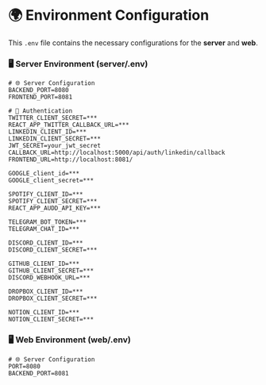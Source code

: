 # 🌍 **Environment Configuration**  

This `.env` file contains the necessary configurations for the **server** and **web**.

### 🖥️ **Server Environment (server/.env)**
```env
# 🌐 Server Configuration
BACKEND_PORT=8080
FRONTEND_PORT=8081

# 🔑 Authentication
TWITTER_CLIENT_SECRET=***
REACT_APP_TWITTER_CALLBACK_URL=***
LINKEDIN_CLIENT_ID=***
LINKEDIN_CLIENT_SECRET=***
JWT_SECRET=your_jwt_secret
CALLBACK_URL=http://localhost:5000/api/auth/linkedin/callback
FRONTEND_URL=http://localhost:8081/

GOOGLE_client_id=***
GOOGLE_client_secret=***

SPOTIFY_CLIENT_ID=***
SPOTIFY_CLIENT_SECRET=***
REACT_APP_AUDD_API_KEY=***

TELEGRAM_BOT_TOKEN=***
TELEGRAM_CHAT_ID=***

DISCORD_CLIENT_ID=***
DISCORD_CLIENT_SECRET=***

GITHUB_CLIENT_ID=***
GITHUB_CLIENT_SECRET=***
DISCORD_WEBHOOK_URL=***

DROPBOX_CLIENT_ID=***
DROPBOX_CLIENT_SECRET=***

NOTION_CLIENT_ID=***
NOTION_CLIENT_SECRET=***

```



### 🖥️ **Web Environment (web/.env)**
```env
# 🌐 Server Configuration
PORT=8080
BACKEND_PORT=8081

```
